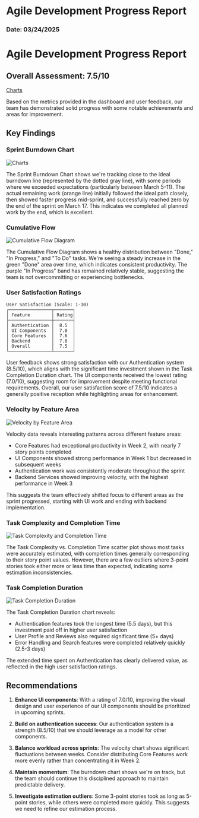 # Agile Development Progress Report

### Date: 03/24/2025

# Agile Development Progress Report

## Overall Assessment: 7.5/10
[Charts](https://github.com/omniV1/CineScope/blob/main/Documents/Images/ChartsSprint1.png)

Based on the metrics provided in the dashboard and user feedback, our team has demonstrated solid progress with some notable achievements and areas for improvement.

## Key Findings

### Sprint Burndown Chart
![Charts](https://github.com/omniV1/CineScope/blob/main/Documents/Images/Screenshot%202025-03-24%20134454.png)

The Sprint Burndown Chart shows we're tracking close to the ideal burndown line (represented by the dotted gray line), with some periods where we exceeded expectations (particularly between March 5-11). The actual remaining work (orange line) initially followed the ideal path closely, then showed faster progress mid-sprint, and successfully reached zero by the end of the sprint on March 17. This indicates we completed all planned work by the end, which is excellent.

### Cumulative Flow

![Cumulative Flow Diagram](https://github.com/omniV1/CineScope/blob/main/Documents/Images/Screenshot%202025-03-24%20134347.png)

The Cumulative Flow Diagram shows a healthy distribution between "Done," "In Progress," and "To Do" tasks. We're seeing a steady increase in the green "Done" area over time, which indicates consistent productivity. The purple "In Progress" band has remained relatively stable, suggesting the team is not overcommitting or experiencing bottlenecks.

### User Satisfaction Ratings
```
User Satisfaction (Scale: 1-10)
┌────────────────┬───────┐
│ Feature        │ Rating│
├────────────────┼───────┤
│ Authentication │  8.5  │
│ UI Components  │  7.0  │
│ Core Features  │  7.6  │
│ Backend        │  7.8  │
│ Overall        │  7.5  │
└────────────────┴───────┘
```

User feedback shows strong satisfaction with our Authentication system (8.5/10), which aligns with the significant time investment shown in the Task Completion Duration chart. The UI components received the lowest rating (7.0/10), suggesting room for improvement despite meeting functional requirements. Overall, our user satisfaction score of 7.5/10 indicates a generally positive reception while highlighting areas for enhancement.

### Velocity by Feature Area

![Velocity by Feature Area](https://github.com/omniV1/CineScope/blob/main/Documents/Images/Screenshot%202025-03-24%20134511.png)

Velocity data reveals interesting patterns across different feature areas:
- Core Features had exceptional productivity in Week 2, with nearly 7 story points completed
- UI Components showed strong performance in Week 1 but decreased in subsequent weeks
- Authentication work was consistently moderate throughout the sprint
- Backend Services showed improving velocity, with the highest performance in Week 3

This suggests the team effectively shifted focus to different areas as the sprint progressed, starting with UI work and ending with backend implementation.

### Task Complexity and Completion Time

![Task Complexity and Completion Time](https://github.com/omniV1/CineScope/blob/main/Documents/Images/Screenshot%202025-03-24%20134530.png) 

The Task Complexity vs. Completion Time scatter plot shows most tasks were accurately estimated, with completion times generally corresponding to their story point values. However, there are a few outliers where 3-point stories took either more or less time than expected, indicating some estimation inconsistencies.

### Task Completion Duration

![Task Completion Duration](https://github.com/omniV1/CineScope/blob/main/Documents/Images/Screenshot%202025-03-24%20134537.png)

The Task Completion Duration chart reveals:
- Authentication features took the longest time (5.5 days), but this investment paid off in higher user satisfaction
- User Profile and Reviews also required significant time (5+ days)
- Error Handling and Search features were completed relatively quickly (2.5-3 days)

The extended time spent on Authentication has clearly delivered value, as reflected in the high user satisfaction ratings.

## Recommendations

1. **Enhance UI components**: With a rating of 7.0/10, improving the visual design and user experience of our UI components should be prioritized in upcoming sprints.

2. **Build on authentication success**: Our authentication system is a strength (8.5/10) that we should leverage as a model for other components.

3. **Balance workload across sprints**: The velocity chart shows significant fluctuations between weeks. Consider distributing Core Features work more evenly rather than concentrating it in Week 2.

4. **Maintain momentum**: The burndown chart shows we're on track, but the team should continue this disciplined approach to maintain predictable delivery.

5. **Investigate estimation outliers**: Some 3-point stories took as long as 5-point stories, while others were completed more quickly. This suggests we need to refine our estimation process.


